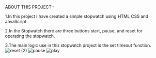 ABOUT THIS PROJECT-:

1.In this project i have created a simple stopwatch using HTML CSS and JavaScript.

2.In the Stopwatch there are three buttons start, pause, and reset for operating the stopwatch.

3.The main logic use in this stopwatch project is the set timeout function.
![reset (2)](https://github.com/Vivek081/Project-Stopwatch/assets/134325829/f371cb98-241b-4590-af29-b3bcd209e901)
![pause](https://github.com/Vivek081/Project-Stopwatch/assets/134325829/80a30ad0-8b18-4df6-855b-b84315c64ea1)
![play](https://github.com/Vivek081/Project-Stopwatch/assets/134325829/310a96a2-49aa-4ab4-bde0-4b32ef32e218)
